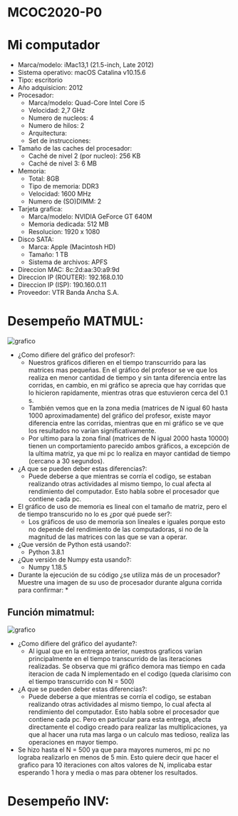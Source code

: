 # MCOC2020-P0
# Mi computador
* Marca/modelo: iMac13,1 (21.5-inch, Late 2012)
* Sistema operativo: macOS Catalina v10.15.6
* Tipo: escritorio
* Año adquisicion: 2012
* Procesador:
	* Marca/modelo: Quad-Core Intel Core i5
	* Velocidad: 2,7 GHz
	* Numero de nucleos: 4
	* Numero de hilos: 2
	* Arquitectura: 
	* Set de instrucciones: 
* Tamaño de las caches del procesador:
	* Caché de nivel 2 (por nucleo): 256 KB
	* Caché de nivel 3: 6 MB
* Memoria: 
	* Total: 8GB
	* Tipo de memoria: DDR3
	* Velocidad: 1600 MHz
	* Numero de (SO)DIMM: 2
* Tarjeta grafica:
	* Marca/modelo: NVIDIA GeForce GT 640M
	* Memoria dedicada: 512 MB
	* Resolucion: 1920 x 1080
* Disco SATA:
	* Marca: Apple (Macintosh HD)
	* Tamaño: 1 TB
	* Sistema de archivos: APFS
* Direccion MAC: 8c:2d:aa:30:a9:9d
* Direccion IP (ROUTER): 192.168.0.10
* Direccion IP (ISP): 190.160.0.11
* Proveedor: VTR Banda Ancha S.A.

# Desempeño MATMUL:
![grafico](https://user-images.githubusercontent.com/69252038/89684852-39532d80-d8c9-11ea-844e-fc06c412a231.png)
* ¿Como difiere del gráfico del profesor?:
	* Nuestros gráficos difieren en el tiempo transcurrido para las matrices mas pequeñas. En el gráfico del profesor se ve que los realiza en menor cantidad de tiempo y sin tanta diferencia entre las corridas, en cambio, en mi gráfico se aprecia que hay corridas que lo hicieron rapidamente, mientras otras que estuvieron cerca del 0.1 s. 
	* También vemos que en la zona media (matrices de N igual 60 hasta 1000 aproximadamente) del gráfico del profesor, existe mayor diferencia entre las corridas, mientras que en mi gráfico se ve que los resultados no varían significativamente. 
	* Por ultimo para la zona final (matrices de N igual 2000 hasta 10000) tienen un comportamiento parecido ambos gráficos, a excepción de la ultima matriz, ya que mi pc lo realiza en mayor cantidad de tiempo (cercano a 30 segundos). 
* ¿A que se pueden deber estas diferencias?:
	* Puede deberse a que mientras se corría el codigo, se estaban realizando otras actividades al mismo tiempo, lo cual afecta al rendimiento del computador. Esto habla sobre el procesador que contiene cada pc. 
* El gráfico de uso de memoria es lineal con el tamaño de matriz, pero el de tiempo transcurido no lo es ¿por qué puede ser?:
	* Los gráficos de uso de memoria son lineales e iguales porque esto no depende del rendimiento de las computadoras, si no de la magnitud de las matrices con las que se van a operar. 
* ¿Que versión de Python está usando?:
	* Python 3.8.1
* ¿Que versión de Numpy esta usando?:
	* Numpy 1.18.5
* Durante la ejecución de su código ¿se utiliza más de un procesador? Muestre una imagen de su uso de procesador durante alguna corrida para confirmar:
	* 
## Función mimatmul:
![grafico](https://user-images.githubusercontent.com/69252038/89841383-c18f3800-db40-11ea-9a10-a1a907141162.png)
* ¿Como difiere del gráfico del ayudante?:
	* Al igual que en la entrega anterior, nuestros graficos varian principalmente en el tiempo transcurrido de las iteraciones realizadas. Se observa que mi gráfico demora mas tiempo en cada iteracion de cada N implementado en el codigo (queda clarisimo con el tiempo transcurrido con N = 500)
* ¿A que se pueden deber estas diferencias?:
	* Puede deberse a que mientras se corría el codigo, se estaban realizando otras actividades al mismo tiempo, lo cual afecta al rendimiento del computador. Esto habla sobre el procesador que contiene cada pc. Pero en particular para esta entrega, afecta directamente el codigo creado para realizar las multiplicaciones, ya que al hacer una ruta mas larga o un calculo mas tedioso, realiza las operaciones en mayor tiempo.
* Se hizo hasta el N = 500 ya que para mayores numeros, mi pc no lograba realizarlo en menos de 5 min. Esto quiere decir que hacer el grafico para 10 iteraciones con altos valores de N, implicaba estar esperando 1 hora y media o mas para obtener los resultados.

# Desempeño INV:
